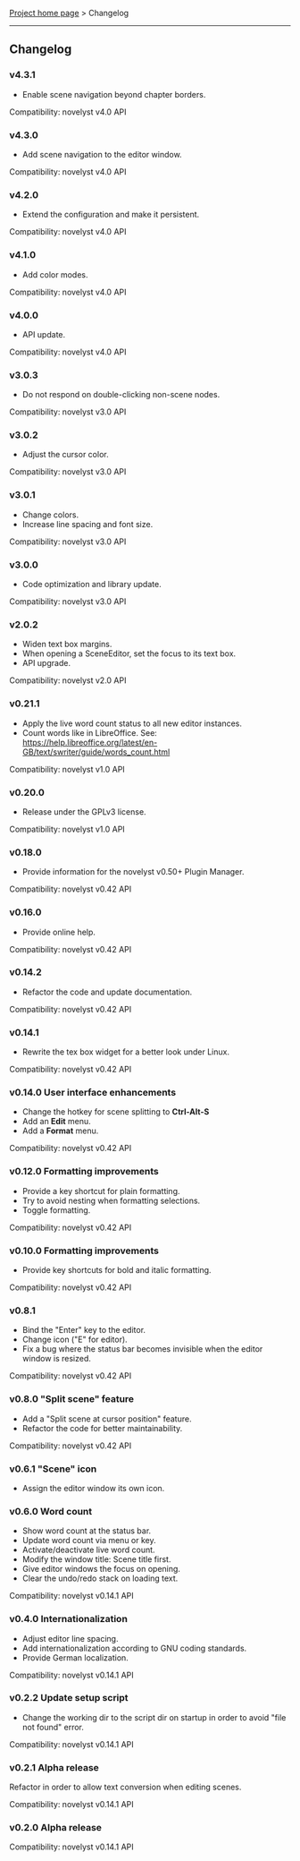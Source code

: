 [Project home page](index) > Changelog

------------------------------------------------------------------------

## Changelog

### v4.3.1

- Enable scene navigation beyond chapter borders.

Compatibility: novelyst v4.0 API

### v4.3.0

- Add scene navigation to the editor window.

Compatibility: novelyst v4.0 API

### v4.2.0

- Extend the configuration and make it persistent.

Compatibility: novelyst v4.0 API

### v4.1.0

- Add color modes. 

Compatibility: novelyst v4.0 API

### v4.0.0

- API update. 

Compatibility: novelyst v4.0 API

### v3.0.3

- Do not respond on double-clicking non-scene nodes.

Compatibility: novelyst v3.0 API

### v3.0.2

- Adjust the cursor color.

Compatibility: novelyst v3.0 API

### v3.0.1

- Change colors.
- Increase line spacing and font size.

Compatibility: novelyst v3.0 API

### v3.0.0

- Code optimization and library update. 

Compatibility: novelyst v3.0 API

### v2.0.2

- Widen text box margins.
- When opening a SceneEditor, set the focus to its text box.
- API upgrade.

Compatibility: novelyst v2.0 API

### v0.21.1

- Apply the live word count status to all new editor instances.
- Count words like in LibreOffice. See: https://help.libreoffice.org/latest/en-GB/text/swriter/guide/words_count.html

Compatibility: novelyst v1.0 API

### v0.20.0

- Release under the GPLv3 license.

Compatibility: novelyst v1.0 API

### v0.18.0

- Provide information for the novelyst v0.50+ Plugin Manager.

Compatibility: novelyst v0.42 API

### v0.16.0

- Provide online help.

Compatibility: novelyst v0.42 API

### v0.14.2

- Refactor the code and update documentation.

Compatibility: novelyst v0.42 API

### v0.14.1

- Rewrite the tex box widget for a better look under Linux.

Compatibility: novelyst v0.42 API

### v0.14.0 User interface enhancements

- Change the hotkey for scene splitting to **Ctrl-Alt-S**
- Add an **Edit** menu.
- Add a **Format** menu.

Compatibility: novelyst v0.42 API

### v0.12.0 Formatting improvements

- Provide a key shortcut for plain formatting.
- Try to avoid nesting when formatting selections.
- Toggle formatting.

Compatibility: novelyst v0.42 API

### v0.10.0 Formatting improvements

- Provide key shortcuts for bold and italic formatting.

Compatibility: novelyst v0.42 API

### v0.8.1

- Bind the "Enter" key to the editor.
- Change icon ("E" for editor).
- Fix a bug where the status bar becomes invisible when the editor window is resized.

Compatibility: novelyst v0.42 API

### v0.8.0 "Split scene" feature

- Add a "Split scene at cursor position" feature.
- Refactor the code for better maintainability.

Compatibility: novelyst v0.42 API

### v0.6.1 "Scene" icon

- Assign the editor window its own icon.

### v0.6.0 Word count

- Show word count at the status bar.
- Update word count via menu or key.
- Activate/deactivate live word count.
- Modify the window title: Scene title first.
- Give editor windows the focus on opening.
- Clear the undo/redo stack on loading text.

Compatibility: novelyst v0.14.1 API

### v0.4.0 Internationalization

- Adjust editor line spacing.
- Add internationalization according to GNU coding standards.
- Provide German localization.

Compatibility: novelyst v0.14.1 API

### v0.2.2 Update setup script

- Change the working dir to the script dir on startup in order to avoid "file not found" error.

Compatibility: novelyst v0.14.1 API

### v0.2.1 Alpha release

Refactor in order to allow text conversion when editing scenes.

Compatibility: novelyst v0.14.1 API

### v0.2.0 Alpha release

Compatibility: novelyst v0.14.1 API

